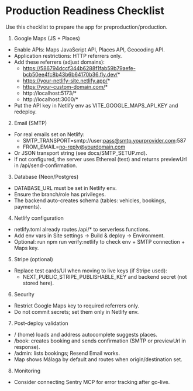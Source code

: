 # Production Readiness Checklist

Use this checklist to prepare the app for preproduction/production.

1) Google Maps (JS + Places)
- Enable APIs: Maps JavaScript API, Places API, Geocoding API.
- Application restrictions: HTTP referrers only.
- Add these referrers (adjust domains):
  - https://586794dccf344b6288f1fab59b79aefe-bcb50ee4fc8b43b6b64170b36.fly.dev/*
  - https://your-netlify-site.netlify.app/*
  - https://your-custom-domain.com/*
  - http://localhost:5173/*
  - http://localhost:3000/*
- Put the API key in Netlify env as VITE_GOOGLE_MAPS_API_KEY and redeploy.

2) Email (SMTP)
- For real emails set on Netlify:
  - SMTP_TRANSPORT=smtp://user:pass@smtp.yourprovider.com:587
  - FROM_EMAIL=no-reply@yourdomain.com
- Or JSON transport string (see docs/SMTP_SETUP.md).
- If not configured, the server uses Ethereal (test) and returns previewUrl in /api/send-confirmation.

3) Database (Neon/Postgres)
- DATABASE_URL must be set in Netlify env.
- Ensure the branch/role has privileges.
- The backend auto-creates schema (tables: vehicles, bookings, payments).

4) Netlify configuration
- netlify.toml already routes /api/* to serverless functions.
- Add env vars in Site settings → Build & deploy → Environment.
- Optional: run npm run verify:netlify to check env + SMTP connection + Maps key.

5) Stripe (optional)
- Replace test cards/UI when moving to live keys (if Stripe used):
  - NEXT_PUBLIC_STRIPE_PUBLISHABLE_KEY and backend secret (not stored here).

6) Security
- Restrict Google Maps key to required referrers only.
- Do not commit secrets; set them only in Netlify env.

7) Post-deploy validation
- / (home) loads and address autocomplete suggests places.
- /book: creates booking and sends confirmation (SMTP or previewUrl in response).
- /admin: lists bookings; Resend Email works.
- Map shows Málaga by default and routes when origin/destination set.

8) Monitoring
- Consider connecting Sentry MCP for error tracking after go-live.
